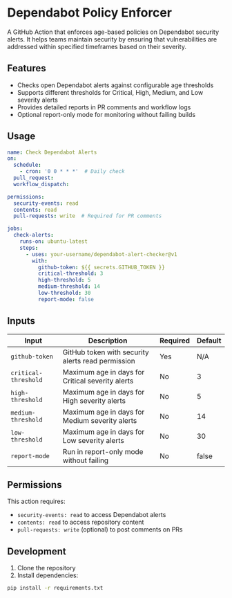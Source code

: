 # Dependabot Policy Enforcer

A GitHub Action that enforces age-based policies on Dependabot security alerts. It helps teams maintain security by ensuring that vulnerabilities are addressed within specified timeframes based on their severity.

## Features

- Checks open Dependabot alerts against configurable age thresholds
- Supports different thresholds for Critical, High, Medium, and Low severity alerts
- Provides detailed reports in PR comments and workflow logs
- Optional report-only mode for monitoring without failing builds

## Usage

```yaml
name: Check Dependabot Alerts
on:
  schedule:
    - cron: '0 0 * * *'  # Daily check
  pull_request:
  workflow_dispatch:

permissions:
  security-events: read
  contents: read
  pull-requests: write  # Required for PR comments

jobs:
  check-alerts:
    runs-on: ubuntu-latest
    steps:
      - uses: your-username/dependabot-alert-checker@v1
        with:
          github-token: ${{ secrets.GITHUB_TOKEN }}
          critical-threshold: 3
          high-threshold: 5
          medium-threshold: 14
          low-threshold: 30
          report-mode: false
```

## Inputs

| Input | Description | Required | Default |
|-------|-------------|----------|---------|
| `github-token` | GitHub token with security alerts read permission | Yes | N/A |
| `critical-threshold` | Maximum age in days for Critical severity alerts | No | 3 |
| `high-threshold` | Maximum age in days for High severity alerts | No | 5 |
| `medium-threshold` | Maximum age in days for Medium severity alerts | No | 14 |
| `low-threshold` | Maximum age in days for Low severity alerts | No | 30 |
| `report-mode` | Run in report-only mode without failing | No | false |

## Permissions

This action requires:
- `security-events: read` to access Dependabot alerts
- `contents: read` to access repository content
- `pull-requests: write` (optional) to post comments on PRs

## Development

1. Clone the repository
2. Install dependencies:
```bash
pip install -r requirements.txt
```

